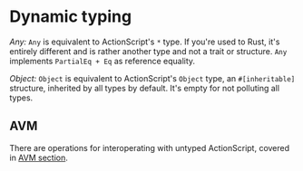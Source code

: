 # Dynamic typing

_Any:_ `Any` is equivalent to ActionScript's `*` type. If you're used to Rust, it's entirely different and is rather another type and not a trait or structure. `Any` implements `PartialEq + Eq` as reference equality.

_Object:_ `Object` is equivalent to ActionScript's `Object` type, an `#[inheritable]` structure, inherited by all types by default. It's empty for not polluting all types.

## AVM

There are operations for interoperating with untyped ActionScript, covered in [AVM section](avm.md).